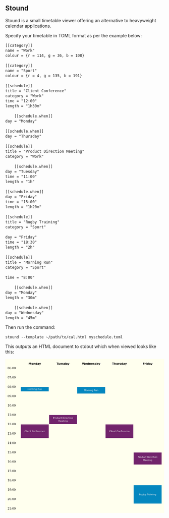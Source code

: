 ## Stound

Stound is a small timetable viewer offering an alternative to heavyweight calendar applications.

Specify your timetable in TOML format as per the example below:

    [[category]]
    name = "Work"
    colour = {r = 114, g = 36, b = 108}

    [[category]]
    name = "Sport"
    colour = {r = 4, g = 135, b = 191}

    [[schedule]]
    title = "Client Conference"
    category = "Work"
    time = "12:00"
    length = "1h30m"

        [[schedule.when]]
	day = "Monday"

	[[schedule.when]]
	day = "Thursday"

    [[schedule]]
    title = "Product Direction Meeting"
    category = "Work"

        [[schedule.when]]
	day = "Tuesday"
	time = "11:00"
	length = "1h"

	[[schedule.when]]
	day = "Friday"
	time = "15:00"
	length = "1h20m"

    [[schedule]]
    title = "Rugby Training"
    category = "Sport"

    day = "Friday"
    time = "18:30"
    length = "2h"

    [[schedule]]
    title = "Morning Run"
    category = "Sport"

    time = "8:00"

        [[schedule.when]]
	day = "Monday"
	length = "30m"

        [[schedule.when]]
	day = "Wednesday"
	length = "45m"

Then run the command:

    stound --template ~/path/to/cal.html myschedule.toml

This outputs an HTML document to stdout which when viewed looks like this:

![Example Timetable](https://github.com/jgbyrne/stound/blob/master/example.png)

